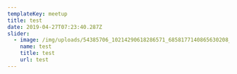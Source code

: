 ```yaml
---
templateKey: meetup
title: test
date: 2019-04-27T07:23:40.287Z
slider:
  - image: /img/uploads/54385706_10214290618286571_6858177140865630208_n.jpg
    name: test
    title: test
    url: test
---
```


